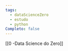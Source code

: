 ```yaml
---
tags:
  - dataScienceZero
  - estudo
  - python
Completo: false
---
```

[[0 -Data Science do Zero]]





